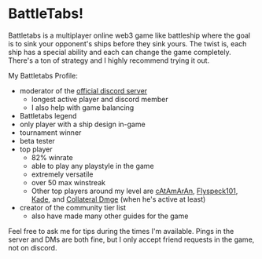 # BattleTabs!

Battletabs is a multiplayer online web3 game like battleship where the goal is to sink your opponent's ships before they sink yours. The twist is, each ship has a special ability and each can change the game completely. There's a ton of strategy and I highly recommend trying it out.

My Battletabs Profile:
- moderator of the [official discord server](https://discord.gg/battletabs)
  - longest active player and discord member 
  - I also help with game balancing
- Battletabs legend
- only player with a ship design in-game
- tournament winner
- beta tester
- top player
  - 82% winrate
  - able to play any playstyle in the game
  - extremely versatile 
  - over 50 max winstreak
  - Other top players around my level are [cAtAmArAn](https://battletabs.io/player/12e8165d-59c8-4567-86b5-d99726763848), [Flyspeck101](https://battletabs.io/player/3a9ee309-f2e4-446b-a9f9-e1479ffb1bc8), [Kade](https://battletabs.io/player/5b082268-60a3-470d-b3b9-0bc0cee39eb5), and [Collateral Dmge](https://battletabs.io/player/cd32273d-2616-4e55-aa30-977280c41e89/profile) (when he's active at least)
- creator of the community tier list
  - also have made many other guides for the game

Feel free to ask me for tips during the times I'm available. Pings in the server and DMs are both fine, but I only accept friend requests in the game, not on discord.
